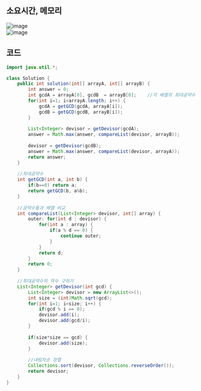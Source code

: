 ## 소요시간, 메모리
![image](https://github.com/Morning-Algorithm-Study-2023/Algorithm/assets/83942393/2b9bae13-9635-49af-b2d6-5ed8857d9496)   
![image](https://github.com/Morning-Algorithm-Study-2023/Algorithm/assets/83942393/955d2e96-49c1-4f4d-a646-97db571b6a91)

## 코드
```Java
import java.util.*;

class Solution {
    public int solution(int[] arrayA, int[] arrayB) {
        int answer = 0;
        int gcdA = arrayA[0], gcdB  = arrayB[0];    //각 배열의 최대공약수 구하기
        for(int i=1; i<arrayA.length; i++) {
            gcdA = getGCD(gcdA, arrayA[i]);
            gcdB = getGCD(gcdB, arrayB[i]);
        }
        
        List<Integer> devisor = getDevisor(gcdA);
        answer = Math.max(answer, compareList(devisor, arrayB));
        
        devisor = getDevisor(gcdB);
        answer = Math.max(answer, compareList(devisor, arrayA));
        return answer;
    }
    
    //최대공약수
    int getGCD(int a, int b) {
        if(b==0) return a;
        return getGCD(b, a%b);
    }
    
    //공약수들과 배열 비교
    int compareList(List<Integer> devisor, int[] array) {
        outer: for(int d : devisor) {
            for(int a : array) {
                if(a % d == 0) {
                    continue outer;
                }
            }
            return d;
        }
        return 0;
    }
    
    //최대공약수의 약수 구하기
    List<Integer> getDevisor(int gcd) {
        List<Integer> devisor = new ArrayList<>();
        int size = (int)Math.sqrt(gcd);
        for(int i=1; i<size; i++) {
            if(gcd % i == 0);
            devisor.add(i);
            devisor.add(gcd/i);
        }
        
        if(size*size == gcd) {
            devisor.add(size);
        }
        
        //내림차순 정렬
        Collections.sort(devisor, Collections.reverseOrder());
        return devisor;
    }
}
```
